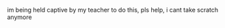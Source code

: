 im being held captive by my teacher to do this, pls help, i cant take scratch anymore

<!---
barreto-diego/barreto-diego is a ✨ special ✨ repository because its `README.md` (this file) appears on your GitHub profile.
You can click the Preview link to take a look at your changes.
--->
